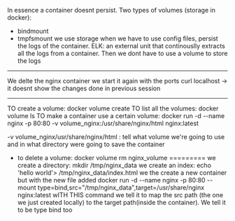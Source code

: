 In essence a container doesnt persist.
Two types of volumes (storage in docker):
- bindmount
- tmpfsmount
we use storage when we have to use config files, persist the logs of the container.
ELK: an external unit that continouslly extracts all the logs from a container. Then we dont have to use a volume to store the logs

-------
We delte the nginx container
we start it again with the ports
curl localhost -> it doesnt show the changes done in previous session

-------------
TO create a volume: docker volume create <name>
TO list all the volumes: docker volume ls
TO make a container use a certain volume:
	docker run -d --name nginx -p 80:80 -v volume_nginx:/usr/share/nginx/html nginx:latest
	
-v volume_nginx/usr/share/nginx/html : tell what volume we're going to use and in what directory were going to save the container
- to delete a volume: docker volume rm nginx_volume
=========
we create a directory: mkdir /tmp/nginx_data
we create an index: echo 'hello world'> /tmp/nginx_data/index.html
we the create a new container but with the new file added
docker run -d --name nginx -p 80:80 --mount type=bind,src="/tmp/nginx_data",target=/usr/share/nginx nginx:latest
	wITH THIS command we tell it to map the src path (the one we just created locally) to the target path(inside the container). We tell it to be type bind too